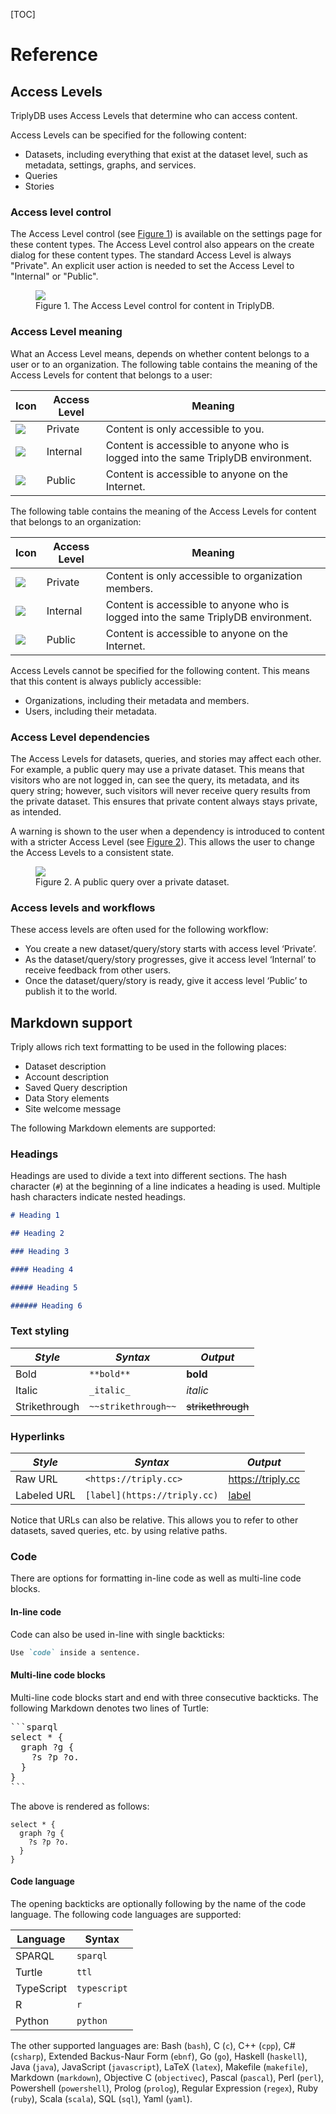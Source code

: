 [TOC]

# Reference

## Access Levels

TriplyDB uses Access Levels that determine who can access content.

Access Levels can be specified for the following content:

- Datasets, including everything that exist at the dataset level, such as metadata, settings, graphs, and services.
- Queries
- Stories

### Access level control

The Access Level control (see [Figure 1](#fig-access-level-control)) is available on the settings page for these content types. The Access Level control also appears on the create dialog for these content types. The standard Access Level is always "Private". An explicit user action is needed to set the Access Level to "Internal" or "Public".

<figure id="fig-access-level-control">
  <img src="../../assets/access-level-control.png">
  <figcaption>Figure 1. The Access Level control for content in TriplyDB.</figcaption>
</figure>

### Access Level meaning

What an Access Level means, depends on whether content belongs to a user or to an organization. The following table contains the meaning of the Access Levels for content that belongs to a user:

| **Icon**                       | **Access Level** | **Meaning**                                                                       |
| ------------------------------ | ---------------- | --------------------------------------------------------------------------------- |
| ![](../../assets/private.png)  | Private          | Content is only accessible to you.                                                |
| ![](../../assets/internal.png) | Internal         | Content is accessible to anyone who is logged into the same TriplyDB environment. |
| ![](../../assets/public.png)   | Public           | Content is accessible to anyone on the Internet.                                  |

The following table contains the meaning of the Access Levels for content that belongs to an organization:

| **Icon**                       | **Access Level** | **Meaning**                                                                       |
| ------------------------------ | ---------------- | --------------------------------------------------------------------------------- |
| ![](../../assets/private.png)  | Private          | Content is only accessible to organization members.                               |
| ![](../../assets/internal.png) | Internal         | Content is accessible to anyone who is logged into the same TriplyDB environment. |
| ![](../../assets/public.png)   | Public           | Content is accessible to anyone on the Internet.                                  |

Access Levels cannot be specified for the following content. This means that this content is always publicly accessible:

- Organizations, including their metadata and members.
- Users, including their metadata.

### Access Level dependencies

The Access Levels for datasets, queries, and stories may affect each other. For example, a public query may use a private dataset. This means that visitors who are not logged in, can see the query, its metadata, and its query string; however, such visitors will never receive query results from the private dataset. This ensures that private content always stays private, as intended.

A warning is shown to the user when a dependency is introduced to content with a stricter Access Level (see [Figure 2](#fig-access-level-dependencies)). This allows the user to change the Access Levels to a consistent state.

<figure id="fig-access-level-dependencies">
  <img src="../../assets/access-level-dependencies.png">
  <figcaption>Figure 2. A public query over a private dataset.</figcaption>
</figure>

### Access levels and workflows

These access levels are often used for the following workflow:

- You create a new dataset/query/story starts with access level ‘Private’.
- As the dataset/query/story progresses, give it access level ‘Internal’ to receive feedback from other users.
- Once the dataset/query/story is ready, give it access level ‘Public’ to publish it to the world.

## Markdown support

Triply allows rich text formatting to be used in the following places:

- Dataset description
- Account description
- Saved Query description
- Data Story elements
- Site welcome message

The following Markdown elements are supported:

### Headings

Headings are used to divide a text into different sections. The hash
character (`#`) at the beginning of a line indicates a heading is
used. Multiple hash characters indicate nested headings.

```md
# Heading 1

## Heading 2

### Heading 3

#### Heading 4

##### Heading 5

###### Heading 6
```

### Text styling

| _Style_       | _Syntax_            | _Output_          |
| ------------- | ------------------- | ----------------- |
| Bold          | `**bold**`          | **bold**          |
| Italic        | `_italic_`          | _italic_          |
| Strikethrough | `~~strikethrough~~` | ~~strikethrough~~ |

### Hyperlinks

| _Style_     | _Syntax_                     | _Output_                   |
| ----------- | ---------------------------- | -------------------------- |
| Raw URL     | `<https://triply.cc>`        | <https://triply.cc>        |
| Labeled URL | `[label](https://triply.cc)` | [label](https://triply.cc) |

Notice that URLs can also be relative. This allows you to refer to
other datasets, saved queries, etc. by using relative paths.

### Code

There are options for formatting in-line code as well as multi-line
code blocks.

#### In-line code

Code can also be used in-line with single backticks:

```md
Use `code` inside a sentence.
```

#### Multi-line code blocks

Multi-line code blocks start and end with three consecutive backticks.
The following Markdown denotes two lines of Turtle:

<pre>
```sparql
select * {
  graph ?g {
    ?s ?p ?o.
  }
}
```
</pre>

The above is rendered as follows:

```sparql
select * {
  graph ?g {
    ?s ?p ?o.
  }
}
```

#### Code language

The opening backticks are optionally following by the name of the code
language. The following code languages are supported:

| **Language** | **Syntax**   |
| ------------ | ------------ |
| SPARQL       | `sparql`     |
| Turtle       | `ttl`        |
| TypeScript   | `typescript` |
| R            | `r`          |
| Python       | `python`     |

The other supported languages are: Bash (`bash`), C (`c`), C++
(`cpp`), C# (`csharp`), Extended Backus-Naur Form (`ebnf`), Go (`go`),
Haskell (`haskell`), Java (`java`), JavaScript (`javascript`), LaTeX
(`latex`), Makefile (`makefile`), Markdown (`markdown`), Objective C
(`objectivec`), Pascal (`pascal`), Perl (`perl`), Powershell
(`powershell`), Prolog (`prolog`), Regular Expression (`regex`), Ruby
(`ruby`), Scala (`scala`), SQL (`sql`), Yaml (`yaml`).
